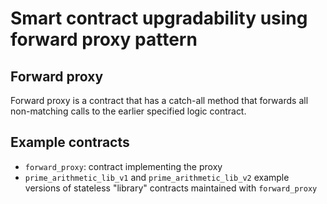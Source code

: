 # Smart contract upgradability using forward proxy pattern

## Forward proxy
Forward proxy is a contract that has a catch-all method that forwards all non-matching calls to the earlier specified logic contract.

## Example contracts
* `forward_proxy`: contract implementing the proxy
* `prime_arithmetic_lib_v1` and `prime_arithmetic_lib_v2` example versions of stateless "library" contracts maintained with `forward_proxy`
